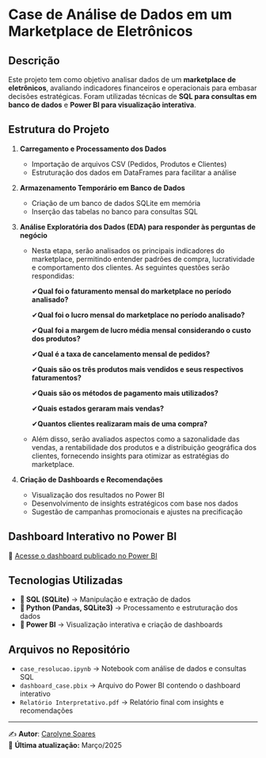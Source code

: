 # **Case de Análise de Dados em um Marketplace de Eletrônicos**

## Descrição

Este projeto tem como objetivo analisar dados de um **marketplace de eletrônicos**, avaliando indicadores financeiros e operacionais para embasar decisões estratégicas. Foram utilizadas técnicas de **SQL para consultas em banco de dados** e **Power BI para visualização interativa**.

## Estrutura do Projeto

1. **Carregamento e Processamento dos Dados**
   - Importação de arquivos CSV (Pedidos, Produtos e Clientes)
   - Estruturação dos dados em DataFrames para facilitar a análise

2. **Armazenamento Temporário em Banco de Dados**
   - Criação de um banco de dados SQLite em memória
   - Inserção das tabelas no banco para consultas SQL

3. **Análise Exploratória dos Dados (EDA) para responder às perguntas de negócio**

   - Nesta etapa, serão analisados os principais indicadores do marketplace, permitindo entender padrões de compra, lucratividade e comportamento dos clientes. As seguintes questões serão respondidas:

     ✔**Qual foi o faturamento mensal do marketplace no período analisado?**
     
     ✔**Qual foi o lucro mensal do marketplace no período analisado?**
          
     ✔**Qual foi a margem de lucro média mensal considerando o custo dos produtos?**
          
     ✔**Qual é a taxa de cancelamento mensal de pedidos?**
          
     ✔**Quais são os três produtos mais vendidos e seus respectivos faturamentos?**
          
     ✔**Quais são os métodos de pagamento mais utilizados?**
          
     ✔**Quais estados geraram mais vendas?**
          
     ✔**Quantos clientes realizaram mais de uma compra?**

   - Além disso, serão avaliados aspectos como a sazonalidade das vendas, a rentabilidade dos produtos e a distribuição geográfica dos clientes, fornecendo insights para otimizar as estratégias do marketplace.


4. **Criação de Dashboards e Recomendações**
   - Visualização dos resultados no Power BI
   - Desenvolvimento de insights estratégicos com base nos dados
   - Sugestão de campanhas promocionais e ajustes na precificação

## Dashboard Interativo no Power BI

🔗 [Acesse o dashboard publicado no Power BI](https://app.powerbi.com/view?r=eyJrIjoiNGVlNTQ5YTctMTA2ZC00ZTQ5LWFmNWQtMWQ0NTdhYTc3YTA2IiwidCI6IjM1NWM1NGI0LTc3ZjktNDI0NS1hMzAwLTYxYzJhYWM4M2RmYSJ9)  

## Tecnologias Utilizadas

- **📌 SQL (SQLite)** → Manipulação e extração de dados
- **📌 Python (Pandas, SQLite3)** → Processamento e estruturação dos dados
- **📌 Power BI** → Visualização interativa e criação de dashboards

## Arquivos no Repositório

- `case_resolucao.ipynb` → Notebook com análise de dados e consultas SQL
- `dashboard_case.pbix` → Arquivo do Power BI contendo o dashboard interativo
- `Relatório Interpretativo.pdf` → Relatório final com insights e recomendações

---

✍️ **Autor**: [Carolyne Soares](https://github.com/CarolyneSoares)  
📅 **Última atualização:** Março/2025

